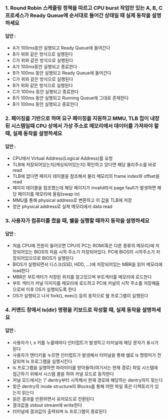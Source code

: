 
### 1. Round Robin 스케줄링 정책을 따르고 CPU burst 작업만 있는 A, B, C 프로세스가 Ready Queue에 순서대로 들어간 상태일 때 실제 동작을 설명하세요

#### 답안 :


- A가 100ms동안 실행되고 Ready Queue에 들어간다
- B가 위와 같은 방식으로 실행된다
- C가 위와 같은 방식으로 실행된다
- A가 100ms동안 실행되고 종료한다
- B가 100ms 동안 실행되고 Ready Queue에 들어간다
- C가 위와 같은 방식으로 실행된다
- B가 위와 같은 방식으로 실행된다
- C가 100ms 동안 실행되고 종료한다
- B가 100ms 동안 실행되고 Running Queue에 그대로 존재한다
- B가 100ms 동안 실행되고 종료한다

### 2. 페이징을 기반으로 하며 요구 페이징을 지원하고 MMU, TLB 칩이 내장된 시스템일때 CPU 상에서 가상 주소로 메모리에서 데이터를 가져와야 할때, 실제 동작을 설명하세요

#### 답안 :


- CPU에서 Virtual Address(Logical Address)를 요청
- TLB에 저장되어있는지(캐싱되어있는지) 확인하고 있다면 해당 물리주소를 바로 read
- TLB에 없다면 페이지 테이블을 참조해서 물리 메모리의 frame index와 offset을 read
- 페이지 테이블을 참조했는데 해당 페이지가 invalid라서 page fault가 발생하면 해당 페이지를 메모리에 올림(swap in)
- MMU를 통해 physical address로 변환하고 이 값을 TLB에 저장
- 얻은 physical address로 실제 메모리에서 data read


### 3. 사용자가 컴퓨터를 켰을 때, 쉘을 실행할 때까지 동작을 설명하세요

#### 답안 :


- 처음 CPU에 전원이 들어오면 CPU의 PC는 ROM(혹은 다른 종류의 메모리)에 저장되어있는 BIOS의 처음 시작 주소가 저장되어있다. PC에 BIOS의 시작주소가 저장되어있으므로 BIOS가 실행된다
- BIOS가 실행되면서 디스크(SSD, HDD, …)에 저장되어있는 MBR을 읽어 메모리에 load한다
- MBR은 부트섹터가 저장된 위치를 알고있으며 부트섹터를 메모리에 로드한다
- 부트 섹터가 커널 이미지를 메모리에 로드하고 PC에 커널의 시작 주소를 저장해둠으로써 이후 OS가 실행되도록 한다
- OS가 실행되고 나서 fork(), exec() 등의 동작으로 쉘 프로그램이 실행된다


### 4. 커맨드 창에서 ls(dir) 명령을 키보드로 작성할 때, 실제 동작을 설명하세요

#### 답안 :


- 사용자가 l, s 키를 누를때마다 인터럽트가 발생하고 터미널에 해당 문자가 표시가 된다
- 사용자가 엔터키를 누르면 인터럽트가 발생해서 터미널을 통해 쉘로 ls 명령어가 전달되며 ls 프로그램을 실행시킨다
- ls 프로그램을 실행하면 파라미터를 받아들여(여기서는 현재 경로) 파일 시스템에 접근하기 위해서 시스템 콜을 하여 커널 모드로 동작한다
- 커널 모드에서는 ‘/’ dentry부터 시작해서 현재 경로에 해당하는 dentry까지 찾는다
- 찾은 dentry의 inode structure의 Blocks를 통해 어떤 파일 혹은 디렉토리가 있는지 읽는다
- 읽은 결과를 반환하면서 유저모드로 전환된다
- 결과값을 stdout stream에 write한다
- 터미널에 결과값이 출력되며 ls 프로그램이 종료된다

